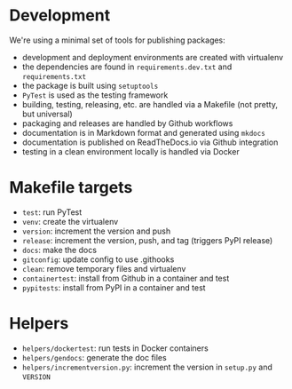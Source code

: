 # Development

We're using a minimal set of tools for publishing packages:

- development and deployment environments are created with virtualenv
- the dependencies are found in `requirements.dev.txt` and `requirements.txt`
- the package is built using `setuptools`
- `PyTest` is used as the testing framework
- building, testing, releasing, etc. are handled via a Makefile (not pretty, but universal)
- packaging and releases are handled by Github workflows
- documentation is in Markdown format and generated using `mkdocs`
- documentation is published on ReadTheDocs.io via Github integration
- testing in a clean environment locally is handled via Docker

# Makefile targets

- `test`: run PyTest
- `venv`: create the virtualenv
- `version`: increment the version and push
- `release`: increment the version, push, and tag (triggers PyPI release)
- `docs`: make the docs
- `gitconfig`: update config to use .githooks
- `clean`: remove temporary files and virtualenv
- `containertest`: install from Github in a container and test
- `pypitests`: install from PyPI in a container and test

# Helpers

- `helpers/dockertest`: run tests in Docker containers
- `helpers/gendocs`: generate the doc files
- `helpers/incrementversion.py`: increment the version in `setup.py` and `VERSION`
